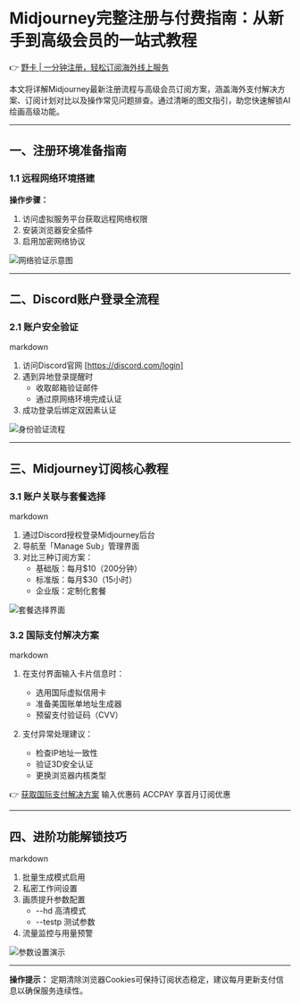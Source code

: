 # Midjourney完整注册与付费指南：从新手到高级会员的一站式教程

👉 [野卡 | 一分钟注册，轻松订阅海外线上服务](https://bbtdd.com/yeka)

本文将详解Midjourney最新注册流程与高级会员订阅方案，涵盖海外支付解决方案、订阅计划对比以及操作常见问题排查。通过清晰的图文指引，助您快速解锁AI绘画高级功能。

---

## 一、注册环境准备指南
### 1.1 远程网络环境搭建
**操作步骤：**
1. 访问虚拟服务平台获取远程网络权限
2. 安装浏览器安全插件
3. 启用加密网络协议

![网络验证示意图](https://bbtdd.com/wp-content/uploads/img/003512261.webp)

---

## 二、Discord账户登录全流程
### 2.1 账户安全验证
markdown
1. 访问Discord官网 [https://discord.com/login]
2. 遇到异地登录提醒时
   - 收取邮箱验证邮件
   - 通过原网络环境完成认证
3. 成功登录后绑定双因素认证


![身份验证流程](https://bbtdd.com/wp-content/uploads/img/3993501366.webp)

---

## 三、Midjourney订阅核心教程
### 3.1 账户关联与套餐选择
markdown
1. 通过Discord授权登录Midjourney后台
2. 导航至「Manage Sub」管理界面
3. 对比三种订阅方案：
   - 基础版：每月$10（200分钟） 
   - 标准版：每月$30（15小时）
   - 企业版：定制化套餐


![套餐选择界面](https://bbtdd.com/wp-content/uploads/img/92699649877.webp)

### 3.2 国际支付解决方案
markdown
1. 在支付界面输入卡片信息时：
   - 选用国际虚拟信用卡
   - 准备美国账单地址生成器
   - 预留支付验证码（CVV）

2. 支付异常处理建议：
   - 检查IP地址一致性
   - 验证3D安全认证
   - 更换浏览器内核类型


👉 [获取国际支付解决方案](https://bbtdd.com/yeka) 输入优惠码 ACCPAY 享首月订阅优惠

---

## 四、进阶功能解锁技巧
markdown
![]()
1. 批量生成模式启用
2. 私密工作间设置
3. 画质提升参数配置
   - --hd 高清模式
   - --testp 测试参数
4. 流量监控与用量预警


![参数设置演示](https://bbtdd.com/wp-content/uploads/img/09703501505284.webp)

---

**操作提示：** 定期清除浏览器Cookies可保持订阅状态稳定，建议每月更新支付信息以确保服务连续性。